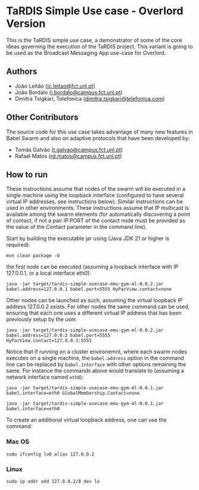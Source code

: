 # TaRDIS Simple Use case - Overlord Version

This is the TaRDIS simple use case, a demonstrator of some of the core ideas governing the execution of the TaRDIS project. This variant is going to be used as the Broadcast Messaging App use-case for Overlord.

## Authors

- João Leitão (jc.leitao@fct.unl.pt)
- João Bordalo (j.bordalo@campus.fct.unl.pt)
- Dimitra Tsigkari, Telefonica (dimitra.tsigkari@telefonica.com)


## Other Contributors

The source code for this use case takes advantage of many new features in Babel Swarm and also on adaptive protocols that have been developed by:

- Tomás Galvão (t.galvao@campus.fct.unl.pt)
- Rafael Matos (rd.matos@campus.fct.unl.pt)



## How to run

These instructions assume that nodes of the swarm will be executed in a single machine using the loopback interface (configured to have several virtual IP addresses, see instructions below). Similar instructions can be used in other environments. These instructions assume that IP multicast is available among the swarm elements (for automatically discovering a point of contact, if not a pair IP:PORT of the contact node must be provided as the value of the Contact parameter in the command line).

Start by building the executable jar using (Java JDK 21 or higher is required):

```console
mvn clean package -U
```

the first node can be executed (assuming a loopback interface with IP 127.0.0.1, or a local interface eth0):

```console
java -jar target/tardis-simple-usecase-emu-gym-ml-0.0.2.jar babel.address=127.0.0.1 babel.port=5555 HyParView.contact=none
```

Other nodes can be launched as such, assuming the virtual loopback IP address 127.0.0.2 exists. For other nodes the same command can be used, ensuring that each one uses a different virtual IP address that has been previously setup by the user.

```console
java -jar target/tardis-simple-usecase-emu-gym-ml-0.0.2.jar babel.address=127.0.0.2 babel.port=5555 HyParView.contact=127.0.0.1:5555
```

Notice that if running on a cluster environemnt, where each swarm nodes executes on a single machine, the ``babel.address`` option in the command line can be replaced by ``babel.interface`` with other options remaining the same. For instance the commands above would translate to (assuming a network interface named ``eth0``):

```console
java -jar target/tardis-simple-usecase-emu-gym-ml-0.0.1.jar babel.interface=eth0 GlobalMembership.Contact=none

java -jar target/tardis-simple-usecase-emu-gym-ml-0.0.1.jar babel.interface=eth0
```

To create an additional virtual loopback address, one can use the command:

### Mac OS
```console
sudo ifconfig lo0 alias 127.0.0.2
```
### Linux
```console
sudo ip addr add 127.0.0.2/8 dev lo
```
